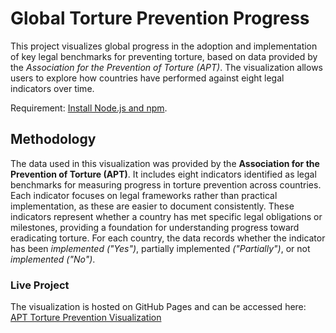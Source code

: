 # Global Torture Prevention Progress

This project visualizes global progress in the adoption and implementation of key legal benchmarks for preventing torture, based on data provided by the *Association for the Prevention of Torture (APT)*. The visualization allows users to explore how countries have performed against eight legal indicators over time.

Requirement: [Install Node.js and npm](https://nodejs.org/en/download/package-manager).

## Methodology
The data used in this visualization was provided by the **Association for the Prevention of Torture (APT)**. It includes eight indicators identified as legal benchmarks for measuring progress in torture prevention across countries. Each indicator focuses on legal frameworks rather than practical implementation, as these are easier to document consistently. These indicators represent whether a country has met specific legal obligations or milestones, providing a foundation for understanding progress toward eradicating torture. For each country, the data records whether the indicator has been *implemented ("Yes")*, partially implemented *("Partially")*, or not *implemented ("No")*.

### Live Project
The visualization is hosted on GitHub Pages and can be accessed here: [APT Torture Prevention Visualization](https://emeritusali.github.io/APT-torture/)
